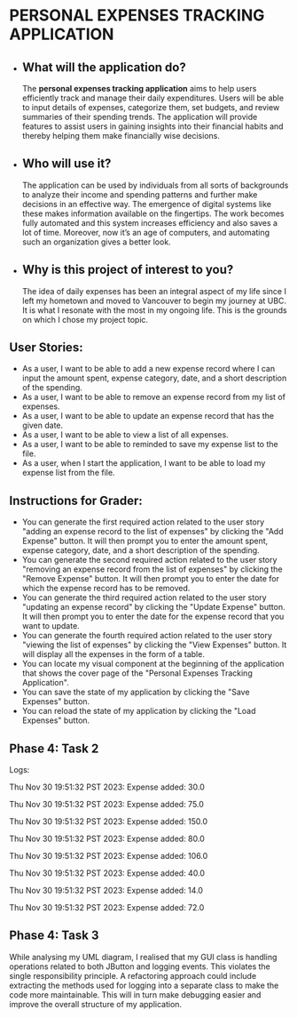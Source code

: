 # PERSONAL EXPENSES TRACKING APPLICATION


- ## **What will the application do?**
  The **personal expenses tracking application** aims to help users efficiently track and manage their daily expenditures. Users will be able to input details of expenses, categorize them, set budgets, and review summaries of their spending trends. The application will provide features to assist users in gaining insights into their financial habits and thereby helping them make financially wise decisions.

- ## **Who will use it?**
  The application can be used by individuals from all sorts of backgrounds to analyze their income and spending patterns and further make decisions in an effective way. The emergence of digital systems like these makes information available on the fingertips. The work becomes fully automated and this system increases efficiency and also saves a lot of time. Moreover, now it’s an age of computers, and automating such an organization gives a better look.

- ## **Why is this project of interest to you?**
  The idea of daily expenses has been an integral aspect of my life since I left my hometown and moved to Vancouver to begin my journey at UBC. It is what I resonate with the most in my ongoing life. This is the grounds on which I chose my project topic.

## User Stories:
- As a user, I want to be able to add a new expense record where I can input the amount spent, expense category, date, and a short description of the spending.
- As a user, I want to be able to remove an expense record from my list of expenses.
- As a user, I want to be able to update an expense record that has the given date.
- As a user, I want to be able to view a list of all expenses.
- As a user, I want to be able to reminded to save my expense list to the file.
- As a user, when I start the application, I want to be able to load my expense list from the file.

## Instructions for Grader:
- You can generate the first required action related to the user story "adding an expense record to the list of expenses"
by clicking the "Add Expense" button. It will then prompt you to enter the amount spent, expense category, date, and a
short description of the spending.
- You can generate the second required action related to the user story "removing an expense record from the list of expenses"
by clicking the "Remove Expense" button. It will then prompt you to enter the date for which the expense record
has to be removed.
- You can generate the third required action related to the user story "updating an expense record" by clicking the
"Update Expense" button. It will then prompt you to enter the date for the expense record that you want to update.
- You can generate the fourth required action related to the user story "viewing the list of expenses" by clicking 
the "View Expenses" button. It will display all the expenses in the form of a table.
- You can locate my visual component at the beginning of the application that shows the 
cover page of the "Personal Expenses Tracking Application".
- You can save the state of my application by clicking the "Save Expenses" button.
- You can reload the state of my application by clicking the "Load Expenses" button.

## Phase 4: Task 2
Logs:

Thu Nov 30 19:51:32 PST 2023: Expense added: 30.0

Thu Nov 30 19:51:32 PST 2023: Expense added: 75.0 

Thu Nov 30 19:51:32 PST 2023: Expense added: 150.0 

Thu Nov 30 19:51:32 PST 2023: Expense added: 80.0 

Thu Nov 30 19:51:32 PST 2023: Expense added: 106.0 

Thu Nov 30 19:51:32 PST 2023: Expense added: 40.0 

Thu Nov 30 19:51:32 PST 2023: Expense added: 14.0 

Thu Nov 30 19:51:32 PST 2023: Expense added: 72.0

## Phase 4: Task 3

While analysing my UML diagram, I realised that my GUI class is handling operations related to both JButton and logging events. This violates the single responsibility principle.
A refactoring approach could include extracting the methods used for logging into a separate class to make the code more maintainable.
This will in turn make debugging easier and improve the overall structure of my application.

